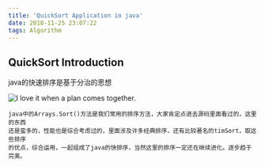 ```yaml
---
title: 'QuickSort Application in java'
date: 2018-11-25 23:07:22
tags: Algorithm
---
```

## QuickSort Introduction
  java的快速排序是基于分治的思想

![I love it when a plan comes together.](http://ww1.sinaimg.cn/large/006Cwrd9gy1fxskn2tpksj31hc0u0guq.jpg)

    java中的Arrays.Sort()方法是我们常用的排序方法，大家肯定点进去源码里面看过的，这里的东西
    还是蛮多的，性能也是综合考虑过的，里面涉及许多经典排序，还有比较著名的timSort，取这些排序
    的优点，综合运用，一起组成了java的快排序，当然这里的排序一定还在继续进化。逐步趋于完美。
    
    